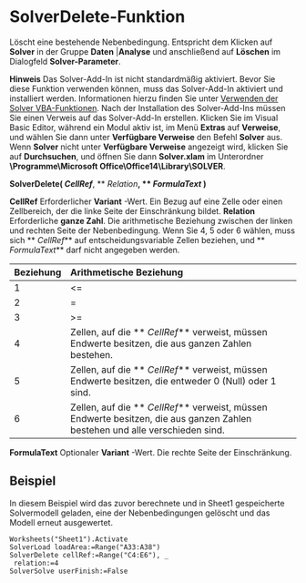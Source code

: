 
# SolverDelete-Funktion

Löscht eine bestehende Nebenbedingung. Entspricht dem Klicken auf  **Solver** in der Gruppe **Daten** |**Analyse** und anschließend auf **Löschen** im Dialogfeld **Solver-Parameter**.


 **Hinweis**  Das Solver-Add-In ist nicht standardmäßig aktiviert. Bevor Sie diese Funktion verwenden können, muss das Solver-Add-In aktiviert und installiert werden. Informationen hierzu finden Sie unter [Verwenden der Solver VBA-Funktionen](37d0aa49-2e5c-5efe-1c69-b5168af1f231.md). Nach der Installation des Solver-Add-Ins müssen Sie einen Verweis auf das Solver-Add-In erstellen. Klicken Sie im Visual Basic Editor, während ein Modul aktiv ist, im Menü  **Extras** auf **Verweise**, und wählen Sie dann unter  **Verfügbare Verweise** den Befehl **Solver** aus. Wenn **Solver** nicht unter **Verfügbare Verweise** angezeigt wird, klicken Sie auf **Durchsuchen**, und öffnen Sie dann  **Solver.xlam** im Unterordner **\Programme\Microsoft Office\Office14\Library\SOLVER**.


 **SolverDelete( _CellRef_**, ** _Relation_**, ** _FormulaText_ )**

 **CellRef** Erforderlicher **Variant** -Wert. Ein Bezug auf eine Zelle oder einen Zellbereich, der die linke Seite der Einschränkung bildet.
 **Relation** Erforderliche **ganze Zahl**. Die arithmetische Beziehung zwischen der linken und rechten Seite der Nebenbedingung. Wenn Sie 4, 5 oder 6 wählen, muss sich ** _CellRef_** auf entscheidungsvariable Zellen beziehen, und ** _FormulaText_** darf nicht angegeben werden.


|**Beziehung**|**Arithmetische Beziehung**|
|:-----|:-----|
|1|<=|
|2|=|
|3|>=|
|4|Zellen, auf die  ** _CellRef_** verweist, müssen Endwerte besitzen, die aus ganzen Zahlen bestehen.|
|5|Zellen, auf die  ** _CellRef_** verweist, müssen Endwerte besitzen, die entweder 0 (Null) oder 1 sind.|
|6|Zellen, auf die  ** _CellRef_** verweist, müssen Endwerte besitzen, die aus ganzen Zahlen bestehen und alle verschieden sind.|
 **FormulaText** Optionaler **Variant** -Wert. Die rechte Seite der Einschränkung.

## Beispiel

In diesem Beispiel wird das zuvor berechnete und in Sheet1 gespeicherte Solvermodell geladen, eine der Nebenbedingungen gelöscht und das Modell erneut ausgewertet.


```
Worksheets("Sheet1").Activate 
SolverLoad loadArea:=Range("A33:A38") 
SolverDelete cellRef:=Range("C4:E6"), _ 
 relation:=4 
SolverSolve userFinish:=False
```

